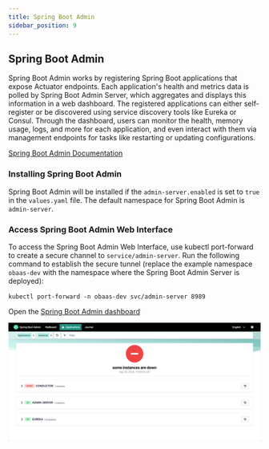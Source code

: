 ```yaml
---
title: Spring Boot Admin
sidebar_position: 9
---
```

## Spring Boot Admin

Spring Boot Admin works by registering Spring Boot applications that expose Actuator endpoints. Each application's health and metrics data is polled by Spring Boot Admin Server, which aggregates and displays this information in a web dashboard. The registered applications can either self-register or be discovered using service discovery tools like Eureka or Consul. Through the dashboard, users can monitor the health, memory usage, logs, and more for each application, and even interact with them via management endpoints for tasks like restarting or updating configurations.

[Spring Boot Admin Documentation](https://docs.spring-boot-admin.com/3.5.5/docs/installation-and-setup/)

### Installing Spring Boot Admin

Spring Boot Admin will be installed if the `admin-server.enabled` is set to `true` in the `values.yaml` file. The default namespace for Spring Boot Admin is `admin-server`.

### Access Spring Boot Admin Web Interface

To access the Spring Boot Admin Web Interface, use kubectl port-forward to create a secure channel to `service/admin-server`. Run the following command to establish the secure tunnel (replace the example namespace `obaas-dev` with the namespace where the Spring Boot Admin Server is deployed):

```shell
kubectl port-forward -n obaas-dev svc/admin-server 8989
```

Open the [Spring Boot Admin dashboard](http://localhost:8989)

![Spring Boot Admin Server](images/admin-server.png)
